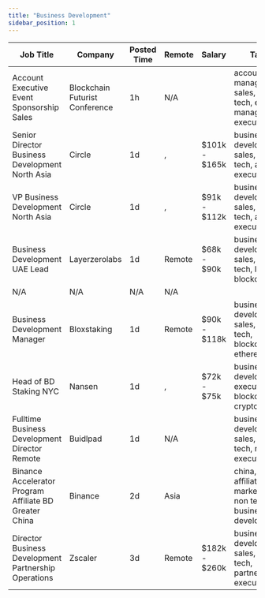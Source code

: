 ```yaml
---
title: "Business Development"
sidebar_position: 1
---
```


| Job Title | Company | Posted Time | Remote | Salary | Tags | Apply Link |
|-----------|---------|-------------|--------|--------|------|------------|
| Account Executive Event Sponsorship Sales | Blockchain Futurist Conference | 1h | N/A |  | account manager, sales, non tech, events manager, executive | [Apply](https://web3.career/account-executive-event-sponsorship-sales-blockchain-futurist-conference/128985) |
| Senior Director Business Development North Asia | Circle | 1d | , | $101k - $165k | business development, sales, non tech, ai, executive | [Apply](https://web3.career/senior-director-business-development-north-asia-circle/138581) |
| VP Business Development North Asia | Circle | 1d | , | $91k - $112k | business development, sales, non tech, ai, executive | [Apply](https://web3.career/vp-business-development-north-asia-circle/138578) |
| Business Development UAE Lead | Layerzerolabs | 1d | Remote | $68k - $90k | business development, sales, non tech, lead, blockchain | [Apply](https://web3.career/business-development-uae-lead-layerzerolabs/138542) |
| N/A | N/A | N/A | N/A |  |  | [Apply](https://web3.career/metana) |
| Business Development Manager | Bloxstaking | 1d | Remote | $90k - $118k | business development, sales, non tech, blockchain, ethereum | [Apply](https://web3.career/business-development-manager-bloxstaking/138528) |
| Head of BD Staking NYC | Nansen | 1d | , | $72k - $75k | business development, executive, blockchain, crypto | [Apply](https://web3.career/head-of-bd-staking-nyc-nansen/138489) |
| Fulltime Business Development Director Remote | Buidlpad | 1d | N/A |  | business development, sales, non tech, remote, executive | [Apply](https://web3.career/full-time-business-development-director-remote-buidlpad/126840) |
| Binance Accelerator Program Affiliate BD Greater China | Binance | 2d | Asia |  | china, affiliate, marketing, non tech, business development | [Apply](https://web3.career/binance-accelerator-program-affiliate-bd-greater-china-binance/138438) |
| Director Business Development Partnership Operations | Zscaler | 3d | Remote | $182k - $260k | business development, sales, non tech, partnership, executive | [Apply](https://web3.career/director-business-development-partnership-operations-zscaler/138388) |
